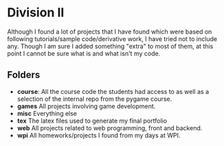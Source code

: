 # Division II

Although I found a lot of projects that I have found which were based on
following tutorials/sample code/derivative work, I have tried not to include
any.  Though I am sure I added something "extra" to most of them, at this point
I cannot be sure what is and what isn't my code.

## Folders

 * **course**: All the course code the students had access to as
   well as a selection of the internal repo from the pygame course.
 * **games** All projects involving game development.
 * **misc** Everything else
 * **tex** The latex files used to generate my final portfolio
 * **web** All projects related to web programming, front and backend.
 * **wpi** All homeworks/projects I found from my days at WPI.
